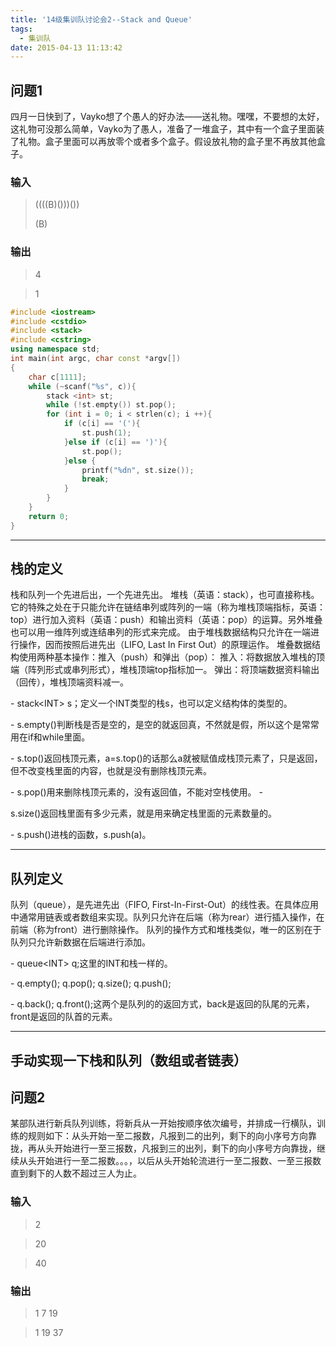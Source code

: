 ```yaml
---
title: '14级集训队讨论会2--Stack and Queue'
tags:
  - 集训队
date: 2015-04-13 11:13:42
---
```


## 问题1

四月一日快到了，Vayko想了个愚人的好办法——送礼物。嘿嘿，不要想的太好，这礼物可没那么简单，Vayko为了愚人，准备了一堆盒子，其中有一个盒子里面装了礼物。盒子里面可以再放零个或者多个盒子。假设放礼物的盒子里不再放其他盒子。

### 输入

>((((B)()))())
>
>(B)


### 输出

>4

>1

```cpp
#include <iostream>
#include <cstdio>
#include <stack>
#include <cstring>
using namespace std;
int main(int argc, char const *argv[])
{
    char c[1111];
    while (~scanf("%s", c)){
        stack <int> st;
        while (!st.empty()) st.pop();
        for (int i = 0; i < strlen(c); i ++){
            if (c[i] == '('){
                st.push(1);
            }else if (c[i] == ')'){
                st.pop();
            }else {
                printf("%dn", st.size());
                break;
            }
        }
    }
    return 0;
}
```




* * *

## 栈的定义

<span class="token p">栈和队列一个先进后出，一个先进先出。</span> <span class="token p"> 堆栈（英语：stack），也可直接称栈。它的特殊之处在于只能允许在链结串列或阵列的一端（称为堆栈顶端指标，英语：top）进行加入资料（英语：push）和输出资料（英语：pop）的运算。另外堆叠也可以用一维阵列或连结串列的形式来完成。</span> <span class="token p">由于堆栈数据结构只允许在一端进行操作，因而按照后进先出（LIFO, Last In First Out）的原理运作。</span> <span class="token p">堆叠数据结构使用两种基本操作：推入（push）和弹出（pop）：</span> <span class="token p">推入：将数据放入堆栈的顶端（阵列形式或串列形式），堆栈顶端top指标加一。</span> <span class="token p">弹出：将顶端数据资料输出（回传），堆栈顶端资料减一。</span>

<span class="token li"><span class="token md md-li">- </span>stack<span class="token tag"><span class="token punctuation"><</span>INT<span class="token punctuation">></span></span> s；定义一个INT类型的栈s，也可以定义结构体的类型的。 </span>

<span class="token li"><span class="token md md-li">- </span>s.empty()判断栈是否是空的，是空的就返回真，不然就是假，所以这个是常常用在if和while里面。 </span>

<span class="token li"><span class="token md md-li">- </span>s.top()返回栈顶元素，a=s.top()的话那么a就被赋值成栈顶元素了，只是返回，但不改变栈里面的内容，也就是没有删除栈顶元素。</span>

<span class="token li"><span class="token md md-li">- </span>s.pop()用来删除栈顶元素的，没有返回值，不能对空栈使用。 </span><span class="token li"><span class="token md md-li">-</span></span>

<span class="token li"> s.size()返回栈里面有多少元素，就是用来确定栈里面的元素数量的。 </span>

<span class="token li"><span class="token md md-li">- </span>s.push()进栈的函数，s.push(a)。</span>

* * *



## 队列定义

<span class="token p">队列（queue），是先进先出（FIFO, First-In-First-Out）的线性表。在具体应用中通常用链表或者数组来实现。队列只允许在后端（称为rear）进行插入操作，在前端（称为front）进行删除操作。</span> <span class="token p">队列的操作方式和堆栈类似，唯一的区别在于队列只允许新数据在后端进行添加。</span>

<span class="token li"><span class="token md md-li">- </span>queue<span class="token tag"><span class="token punctuation"><</span>INT<span class="token punctuation">></span></span> q;这里的INT和栈一样的。</span>

<span class="token li"><span class="token md md-li">- </span> q.empty(); q.pop(); q.size(); q.push(); </span>

<span class="token li"><span class="token md md-li">- </span> q.back(); q.front();这两个是队列的的返回方式，back是返回的队尾的元素，front是返回的队首的元素。</span>



* * *

## 手动实现一下栈和队列（数组或者链表）

## 问题2

某部队进行新兵队列训练，将新兵从一开始按顺序依次编号，并排成一行横队，训练的规则如下：从头开始一至二报数，凡报到二的出列，剩下的向小序号方向靠拢，再从头开始进行一至三报数，凡报到三的出列，剩下的向小序号方向靠拢，继续从头开始进行一至二报数。。。，以后从头开始轮流进行一至二报数、一至三报数直到剩下的人数不超过三人为止。

### <span id="wmd-input-section-877" class="wmd-input-section"><span class="token h2 ace_markup ace_heading ace_constant ace_numeric">输入</span> </span>

>2

>20

>40


### <span id="wmd-input-section-878" class="wmd-input-section"><span class="token h2 ace_markup ace_heading ace_constant ace_numeric">输出</span> </span>

>1 7 19

>1 19 37
